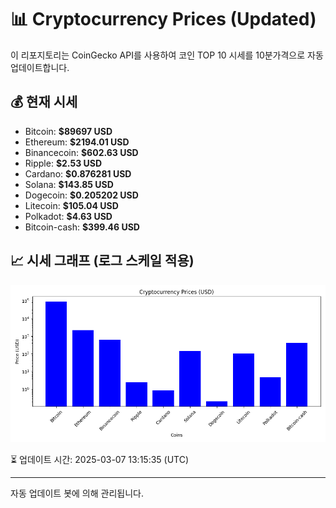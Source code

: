 
# 📊 Cryptocurrency Prices (Updated)

이 리포지토리는 CoinGecko API를 사용하여 코인 TOP 10 시세를 10분가격으로 자동 업데이트합니다.

## 💰 현재 시세
- Bitcoin: **$89697 USD**
- Ethereum: **$2194.01 USD**
- Binancecoin: **$602.63 USD**
- Ripple: **$2.53 USD**
- Cardano: **$0.876281 USD**
- Solana: **$143.85 USD**
- Dogecoin: **$0.205202 USD**
- Litecoin: **$105.04 USD**
- Polkadot: **$4.63 USD**
- Bitcoin-cash: **$399.46 USD**

## 📈 시세 그래프 (로그 스케일 적용)
![Crypto Prices](crypto_prices.png)

⏳ 업데이트 시간: 2025-03-07 13:15:35 (UTC)

---
자동 업데이트 봇에 의해 관리됩니다.
